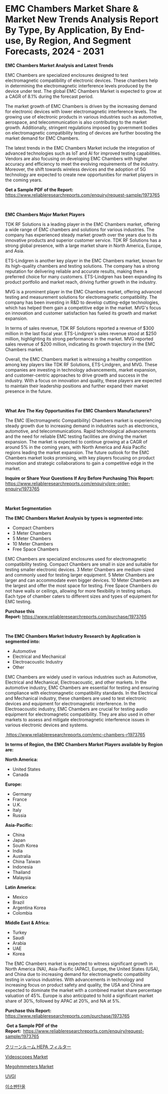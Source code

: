 <p><h1>EMC Chambers Market Share & Market New Trends Analysis Report By Type, By Application, By End-use, By Region, And Segment Forecasts, 2024 - 2031</h1></p><p><strong>EMC Chambers Market Analysis and Latest Trends</strong></p>
<p><p>EMC Chambers are specialized enclosures designed to test electromagnetic compatibility of electronic devices. These chambers help in determining the electromagnetic interference levels produced by the device under test. The global EMC Chambers Market is expected to grow at a CAGR of 8.1% during the forecast period.</p><p>The market growth of EMC Chambers is driven by the increasing demand for electronic devices with lower electromagnetic interference levels. The growing use of electronic products in various industries such as automotive, aerospace, and telecommunication is also contributing to the market growth. Additionally, stringent regulations imposed by government bodies on electromagnetic compatibility testing of devices are further boosting the market demand for EMC Chambers.</p><p>The latest trends in the EMC Chambers Market include the integration of advanced technologies such as IoT and AI for improved testing capabilities. Vendors are also focusing on developing EMC Chambers with higher accuracy and efficiency to meet the evolving requirements of the industry. Moreover, the shift towards wireless devices and the adoption of 5G technology are expected to create new opportunities for market players in the coming years.</p></p>
<p><strong>Get a Sample PDF of the Report:&nbsp;</strong> <a href="https://www.reliableresearchreports.com/enquiry/request-sample/1973765">https://www.reliableresearchreports.com/enquiry/request-sample/1973765</a></p>
<p>&nbsp;</p>
<p><strong>EMC Chambers Major Market Players</strong></p>
<p><p>TDK RF Solutions is a leading player in the EMC Chambers market, offering a wide range of EMC chambers and solutions for various industries. The company has experienced steady market growth over the years due to its innovative products and superior customer service. TDK RF Solutions has a strong global presence, with a large market share in North America, Europe, and Asia.</p><p>ETS-Lindgren is another key player in the EMC Chambers market, known for its high-quality chambers and testing solutions. The company has a strong reputation for delivering reliable and accurate results, making them a preferred choice for many customers. ETS-Lindgren has been expanding its product portfolio and market reach, driving further growth in the industry.</p><p>MVG is a prominent player in the EMC Chambers market, offering advanced testing and measurement solutions for electromagnetic compatibility. The company has been investing in R&D to develop cutting-edge technologies, which has helped them gain a competitive edge in the market. MVG's focus on innovation and customer satisfaction has fueled its growth and market expansion.</p><p>In terms of sales revenue, TDK RF Solutions reported a revenue of $300 million in the last fiscal year. ETS-Lindgren's sales revenue stood at $250 million, highlighting its strong performance in the market. MVG reported sales revenue of $200 million, indicating its growth trajectory in the EMC Chambers market.</p><p>Overall, the EMC Chambers market is witnessing a healthy competition among key players like TDK RF Solutions, ETS-Lindgren, and MVG. These companies are investing in technology advancements, market expansion, and customer-centric approaches to drive growth and success in the industry. With a focus on innovation and quality, these players are expected to maintain their leadership positions and further expand their market presence in the future.</p></p>
<p>&nbsp;</p>
<p><strong>What Are The Key Opportunities For EMC Chambers Manufacturers?</strong></p>
<p><p>The EMC (Electromagnetic Compatibility) Chambers market is experiencing steady growth due to increasing demand in industries such as electronics, automotive, and telecommunications. Rapid technological advancements and the need for reliable EMC testing facilities are driving the market expansion. The market is expected to continue growing at a CAGR of around 5% in the coming years, with North America and Asia Pacific regions leading the market expansion. The future outlook for the EMC Chambers market looks promising, with key players focusing on product innovation and strategic collaborations to gain a competitive edge in the market.</p></p>
<p><strong>Inquire or Share Your Questions If Any Before Purchasing This Report:</strong> <a href="https://www.reliableresearchreports.com/enquiry/pre-order-enquiry/1973765">https://www.reliableresearchreports.com/enquiry/pre-order-enquiry/1973765</a></p>
<p>&nbsp;</p>
<p><strong>Market Segmentation</strong></p>
<p><strong>The EMC Chambers Market Analysis by types is segmented into:</strong></p>
<p><ul><li>Compact Chambers</li><li>3 Meter Chambers</li><li>5 Meter Chambers</li><li>10 Meter Chambers</li><li>Free Space Chambers</li></ul></p>
<p><p>EMC Chambers are specialized enclosures used for electromagnetic compatibility testing. Compact Chambers are small in size and suitable for testing smaller electronic devices. 3 Meter Chambers are medium-sized and commonly used for testing larger equipment. 5 Meter Chambers are larger and can accommodate even bigger devices. 10 Meter Chambers are the largest and offer the most space for testing. Free Space Chambers do not have walls or ceilings, allowing for more flexibility in testing setups. Each type of chamber caters to different sizes and types of equipment for EMC testing.</p></p>
<p><strong>Purchase this Report:&nbsp;</strong><a href="https://www.reliableresearchreports.com/purchase/1973765">https://www.reliableresearchreports.com/purchase/1973765</a></p>
<p>&nbsp;</p>
<p><strong>The EMC Chambers Market Industry Research by Application is segmented into:</strong></p>
<p><ul><li>Automotive</li><li>Electrical and Mechanical</li><li>Electroacoustic Industry</li><li>Other</li></ul></p>
<p><p>EMC Chambers are widely used in various industries such as Automotive, Electrical and Mechanical, Electroacoustic, and other markets. In the automotive industry, EMC Chambers are essential for testing and ensuring compliance with electromagnetic compatibility standards. In the Electrical and Mechanical industry, these chambers are used to test electronic devices and equipment for electromagnetic interference. In the Electroacoustic industry, EMC Chambers are crucial for testing audio equipment for electromagnetic compatibility. They are also used in other markets to assess and mitigate electromagnetic interference issues in various electronic devices and systems.</p></p>
<p><a href="https://www.reliableresearchreports.com/emc-chambers-r1973765">&nbsp;https://www.reliableresearchreports.com/emc-chambers-r1973765</a></p>
<p><strong>In terms of Region, the EMC Chambers Market Players available by Region are:</strong></p>
<p>
    <p> <strong> North America: </strong>
        <ul>
            <li>United States</li>
            <li>Canada</li>
        </ul>
        </p> 
    <p> <strong> Europe: </strong>
        <ul>
            <li>Germany</li>
            <li>France</li>
            <li>U.K.</li>
            <li>Italy</li>
            <li>Russia</li>
        </ul>
        </p> 
    <p> <strong> Asia-Pacific: </strong>
        <ul>
            <li>China</li>
            <li>Japan</li>
            <li>South Korea</li>
            <li>India</li>
            <li>Australia</li>
            <li>China Taiwan</li>
            <li>Indonesia</li>
            <li>Thailand</li>
            <li>Malaysia</li>
        </ul>
        </p> 
    <p> <strong> Latin America: </strong>
        <ul>
            <li>Mexico</li>
            <li>Brazil</li>
            <li>Argentina Korea</li>
            <li>Colombia</li>
        </ul>
        </p> 
    <p> <strong> Middle East & Africa: </strong>
        <ul>
            <li>Turkey</li>
            <li>Saudi</li>
            <li>Arabia</li>
            <li>UAE</li>
            <li>Korea</li>
        </ul>
    </p>
    </p>
<p><p>The EMC Chambers market is expected to witness significant growth in North America (NA), Asia-Pacific (APAC), Europe, the United States (USA), and China due to increasing demand for electromagnetic compatibility testing in various industries. With advancements in technology and increasing focus on product safety and quality, the USA and China are expected to dominate the market with a combined market share percentage valuation of 45%. Europe is also anticipated to hold a significant market share of 30%, followed by APAC at 20%, and NA at 5%.</p></p>
<p><strong>Purchase this Report: </strong><a href="https://www.reliableresearchreports.com/purchase/1973765">https://www.reliableresearchreports.com/purchase/1973765</a></p>
<p>&nbsp;<strong>Get a Sample PDF of the Report:&nbsp;&nbsp;</strong><a href="https://www.reliableresearchreports.com/enquiry/request-sample/1973765">https://www.reliableresearchreports.com/enquiry/request-sample/1973765</a></p>
<p><strong></strong></p>
<p><p><a href="https://github.com/bevdtkn4419963/Market-Research-Report-List-1/blob/main/458522137603.md">クリーンルーム HEPA フィルター</a></p><p><a href="https://github.com/yoshih12/Market-Research-Report-List-3/blob/main/videoscopes-market.md">Videoscopes Market</a></p><p><a href="https://github.com/jerrycopelandthomaswsqd8q/Market-Research-Report-List-2/blob/main/megohmmeters-market.md">Megohmmeters Market</a></p><p><a href="https://github.com/anton65482023/Market-Research-Report-List-1/blob/main/441290533639.md">UVGI</a></p><p><a href="https://github.com/hxzi07639916/Market-Research-Report-List-1/blob/main/902939333640.md">이소펜탄올</a></p></p>